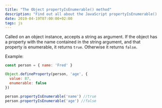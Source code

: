 ```yaml
---
title: "The Object propertyIsEnumerable() method"
description: "Find out all about the JavaScript propertyIsEnumerable() method of an object"
date: 2019-04-19T07:00:00+02:00
tags: js
---
```


Called on an object instance, accepts a string as argument. If the object has a property with the name contained in the string argument, and that property is enumerable, it returns `true`. Otherwise it returns `false`.

Example:

```js
const person = { name: 'Fred' }

Object.defineProperty(person, 'age', {
  value: 87,
  enumerable: false
})

person.propertyIsEnumerable('name') //true
person.propertyIsEnumerable('age') //false
```
